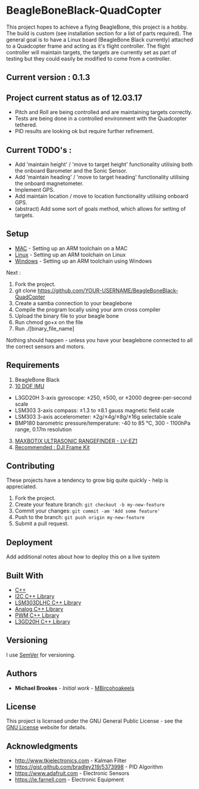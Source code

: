 # BeagleBoneBlack-QuadCopter
This project hopes to achieve a flying BeagleBone, this project is a hobby. The build is custom (see installation section for a list of parts required).
The general goal is to have a Linux board (BeagleBone Black currently) attached to a Quadcopter frame and acting as it's flight controller.
The flight controller will maintain targets, the targets are currently set as part of testing but they could easily be modified to come from a controller.

## Current version : 0.1.3

## Project current status as of 12.03.17

* Pitch and Roll are being controlled and are maintaining targets correctly.
* Tests are being done in a controlled environment with the Quadcopter tethered.
* PID results are looking ok but require further refinement.

## Current TODO's :

* Add 'maintain height' / 'move to target height' functionality utilising both the onboard Barometer and the Sonic Sensor.
* Add 'maintain heading' / 'move to target heading' functionality utilising the onboard magnetometer.
* Implement GPS.
* Add maintain location / move to location functionality utilising onboard GPS.
* (abstract) Add some sort of goals method, which allows for setting of targets.

## Setup

* [MAC](http://gnuarmeclipse.github.io/toolchain/install/#macos) - Setting up an ARM toolchain on a MAC
* [Linux](http://gnuarmeclipse.github.io/toolchain/install/#gnulinux) - Setting up an ARM toolchain on Linux
* [Windows](http://gnuarmeclipse.github.io/toolchain/install/#windows) - Setting up an ARM toolchain using Windows

Next :

1. Fork the project.
2. git clone https://github.com/YOUR-USERNAME/BeagleBoneBlack-QuadCopter
3. Create a samba connection to your beaglebone
4. Compile the program locally using your arm cross compiler
5. Upload the binary file to your beagle bone
6. Run chmod go+x on the file
7. Run ./[binary_file_name]

Nothing should happen - unless you have your beaglebone connected to all the correct sensors and motors.

## Requirements

1. BeagleBone Black
2. [10 DOF IMU](https://www.adafruit.com/products/1604)
  * L3GD20H 3-axis gyroscope: ±250, ±500, or ±2000 degree-per-second scale
  * LSM303 3-axis compass: ±1.3 to ±8.1 gauss magnetic field scale
  * LSM303 3-axis accelerometer: ±2g/±4g/±8g/±16g selectable scale
  * BMP180 barometric pressure/temperature: -40 to 85 °C, 300 - 1100hPa range, 0.17m resolution
3. [MAXBOTIX ULTRASONIC RANGEFINDER - LV-EZ1](https://www.adafruit.com/products/172)  
4. [Recommended : DJI Frame Kit](http://www.dji.com/flame-wheel-arf)

## Contributing
These projects have a tendency to grow big quite quickly - help is appreciated.

1. Fork the project.
2. Create your feature branch: `git checkout -b my-new-feature`
3. Commit your changes: `git commit -am 'Add some feature'`
4. Push to the branch: `git push origin my-new-feature`
5. Submit a pull request.

## Deployment

Add additional notes about how to deploy this on a live system

## Built With

* [C++](http://www.cplusplus.com)
* [I2C C++ Library](https://github.com/mbircohoakeels/BeagleBone-I2C)
* [LSM303DLHC C++ Library](https://github.com/mbircohoakeels/BeagleBone-LSM303DLHC)
* [Analog C++ Library](https://github.com/mbircohoakeels/BeagleBone-Analog)
* [PWM C++ Library](https://github.com/mbircohoakeels/BeagleBone-PWM)
* [L3GD20H C++ Library](https://github.com/mbircohoakeels/BeagleBoneBlack-L3GD20H)

## Versioning

I use [SemVer](http://semver.org/) for versioning.

## Authors

* **Michael Brookes** - *Initial work* - [MBircohoakeels](https://github.com/mbircohoakeels)

## License

This project is licensed under the GNU General Public License - see the [GNU License](http://www.gnu.org/licenses/) website for details.

## Acknowledgments

* http://www.tkjelectronics.com               - Kalman Filter
* https://gist.github.com/bradley219/5373998  - PID Algorithm
* https://www.adafruit.com                    - Electronic Sensors
* https://ie.farnell.com                      - Electronic Equipment
